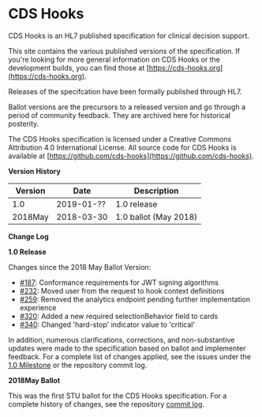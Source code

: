 # CDS Hooks

CDS Hooks is an HL7 published specification for clinical decision support.

This site contains the various published versions of the specification. If you're looking for more general information on CDS Hooks or the development builds, you can find those at [https://cds-hooks.org](https://cds-hooks.org).

Releases of the specifcation have been formally published through HL7.

Ballot versions are the precursors to a released version and go through a period of community feedback. They are archived here for historical posterity.

The CDS Hooks specification is licensed under a Creative Commons Attribution 4.0 International License. All source code for CDS Hooks is available at [https://github.com/cds-hooks](https://github.com/cds-hooks).

**Version History**

| Version  | Date       | Description |
| -------- | ---------- | ----------- |
| 1.0      | 2019-01-?? | 1.0 release |
| 2018May  | 2018-03-30 | 1.0 ballot (May 2018) |

**Change Log**

**1.0 Release**

Changes since the 2018 May Ballot Version:

* [#187](https://github.com/cds-hooks/docs/issues/187): Conformance requirements for JWT signing algorithms
* [#232](https://github.com/cds-hooks/docs/issues/232): Moved user from the request to hook context definitions
* [#259](https://github.com/cds-hooks/docs/issues/259): Removed the analytics endpoint pending further implementation experience
* [#320](https://github.com/cds-hooks/docs/issues/320): Added a new required selectionBehavior field to cards
* [#340](https://github.com/cds-hooks/docs/issues/340): Changed 'hard-stop' indicator value to 'critical'

In addition, numerous clarifications, corrections, and non-substantive updates were made to the specification based on ballot and implementer feedback. For a complete list of changes applied, see the issues under the [1.0 Milestone](https://github.com/cds-hooks/docs/issues?q=is%3Aissue+is%3Aclosed+milestone%3A1.0) or the repository commit log.

**2018May Ballot**

This was the first STU ballot for the CDS Hooks specification. For a complete history of changes, see the repository [commit log](https://github.com/cds-hooks/docs/commits/master).